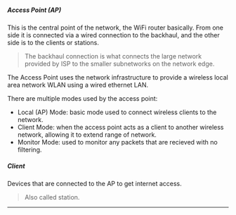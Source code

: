 
##### Access Point (AP)

This is the central point of the network, the WiFi router basically.
From one side it is connected via a wired connection to the backhaul, and the other side is to the clients or stations.

> The backhaul connection is what connects the large network provided by ISP to the smaller subnetworks on the network edge.

The Access Point uses the network infrastructure to provide a wireless local area network WLAN using a wired ethernet LAN.

There are multiple modes used by the access point:
* Local (AP) Mode: basic mode used to connect wireless clients to the network.
* Client Mode: when the access point acts as a client to another wireless network, allowing it to extend range of network.
* Monitor Mode: used to monitor any packets that are recieved with no filtering.
##### Client

Devices that are connected to the AP to get internet access.

> Also called station.

---
